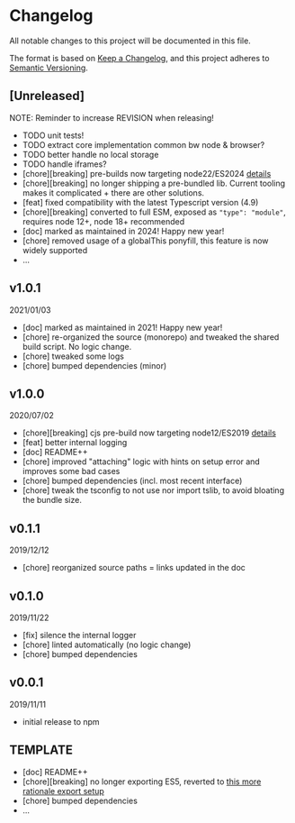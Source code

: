 # Changelog

All notable changes to this project will be documented in this file.

The format is based on [Keep a Changelog](https://keepachangelog.com/en/1.0.0/),
and this project adheres to [Semantic Versioning](https://semver.org/spec/v2.0.0.html).

## [Unreleased]
NOTE: Reminder to increase REVISION when releasing!
* TODO unit tests!
* TODO extract core implementation common bw node & browser?
* TODO better handle no local storage
* TODO handle iframes?
* [chore][breaking] pre-builds now targeting node22/ES2024 [details](../../0-CONTRIBUTING/06-conventions--js--modules_and_transpilation.md)
* [chore][breaking] no longer shipping a pre-bundled lib. Current tooling makes it complicated + there are other solutions.
* [feat] fixed compatibility with the latest Typescript version (4.9)
* [chore][breaking] converted to full ESM, exposed as `"type": "module"`, requires node 12+, node 18+ recommended
* [doc] marked as maintained in 2024! Happy new year!
* [chore] removed usage of a globalThis ponyfill, this feature is now widely supported
* ...

## v1.0.1
2021/01/03
* [doc] marked as maintained in 2021! Happy new year!
* [chore] re-organized the source (monorepo) and tweaked the shared build script. No logic change.
* [chore] tweaked some logs
* [chore] bumped dependencies (minor)

## v1.0.0
2020/07/02
* [chore][breaking] cjs pre-build now targeting node12/ES2019 [details](../../CONTRIBUTING/module-exports.md)
* [feat] better internal logging
* [doc] README++
* [chore] improved "attaching" logic with hints on setup error and improves some bad cases
* [chore] bumped dependencies (incl. most recent interface)
* [chore] tweak the tsconfig to not use nor import tslib, to avoid bloating the bundle size.

## v0.1.1
2019/12/12
* [chore] reorganized source paths = links updated in the doc

## v0.1.0
2019/11/22
* [fix] silence the internal logger
* [chore] linted automatically (no logic change)
* [chore] bumped dependencies

## v0.0.1
2019/11/11
* initial release to npm

## TEMPLATE
* [doc] README++
* [chore][breaking] no longer exporting ES5, reverted to [this more rationale export setup](../../CONTRIBUTING/module-exports.md)
* [chore] bumped dependencies
* ...
